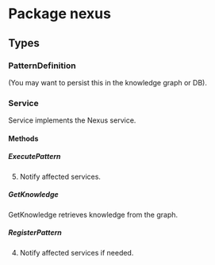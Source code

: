 # Package nexus

## Types

### PatternDefinition

(You may want to persist this in the knowledge graph or DB).

### Service

Service implements the Nexus service.

#### Methods

##### ExecutePattern

5. Notify affected services.

##### GetKnowledge

GetKnowledge retrieves knowledge from the graph.

##### RegisterPattern

4. Notify affected services if needed.
